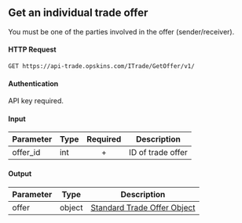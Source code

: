 ## Get an individual trade offer

You must be one of the parties involved in the offer (sender/receiver).

#### HTTP Request

`GET https://api-trade.opskins.com/ITrade/GetOffer/v1/`

#### Authentication

API key required.

#### Input

Parameter | Type | Required   | Description
--------- | -----| :--------: | -----------
offer_id | int |  + | ID of trade offer

#### Output

Parameter | Type | Description
--------- | -----| -------- 
offer     | object    | [Standard Trade Offer Object](/ITrade.md#standard-trade-offer-object)